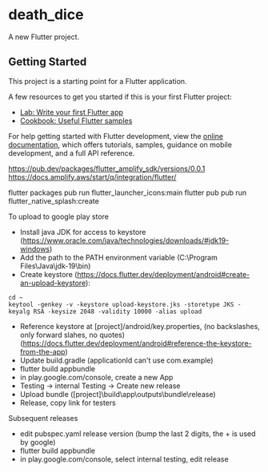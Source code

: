 # death_dice

A new Flutter project.

## Getting Started

This project is a starting point for a Flutter application.

A few resources to get you started if this is your first Flutter project:

- [Lab: Write your first Flutter app](https://docs.flutter.dev/get-started/codelab)
- [Cookbook: Useful Flutter samples](https://docs.flutter.dev/cookbook)

For help getting started with Flutter development, view the
[online documentation](https://docs.flutter.dev/), which offers tutorials,
samples, guidance on mobile development, and a full API reference.


https://pub.dev/packages/flutter_amplify_sdk/versions/0.0.1
https://docs.amplify.aws/start/q/integration/flutter/

flutter packages pub run flutter_launcher_icons:main
flutter pub pub run flutter_native_splash:create


To upload to google play store
- Install java JDK for access to keystore (https://www.oracle.com/java/technologies/downloads/#jdk19-windows)
- Add the path to the PATH environment variable (C:\Program Files\Java\jdk-19\bin)
- Create keystore (https://docs.flutter.dev/deployment/android#create-an-upload-keystore):
```
cd ~
keytool -genkey -v -keystore upload-keystore.jks -storetype JKS -keyalg RSA -keysize 2048 -validity 10000 -alias upload
```
- Reference keystore at [project]/android/key.properties, (no backslashes, only forward slahes, no quotes) (https://docs.flutter.dev/deployment/android#reference-the-keystore-from-the-app)
- Update build.gradle (applicationId can't use com.example)
- flutter build appbundle
- in play.google.com/console, create a new App
- Testing -> internal Testing -> Create new release
- Upload bundle ([project]\build\app\outputs\bundle\release)
- Release, copy link for testers

Subsequent releases
- edit pubspec.yaml release version (bump the last 2 digits, the + is used by google)
- flutter build appbundle
- in play.google.com/console, select internal testing, edit release



